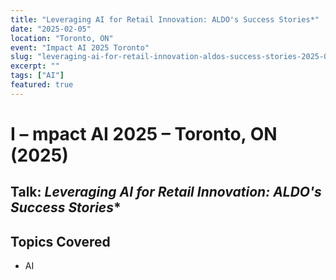 ```yaml
---
title: "Leveraging AI for Retail Innovation: ALDO's Success Stories*"
date: "2025-02-05"
location: "Toronto, ON"
event: "Impact AI 2025 Toronto"
slug: "leveraging-ai-for-retail-innovation-aldos-success-stories-2025-02"
excerpt: ""
tags: ["AI"]
featured: true
---
```


# I – mpact AI 2025 – Toronto, ON (2025)

## Talk: *Leveraging AI for Retail Innovation: ALDO's Success Stories**



## Topics Covered

- AI
